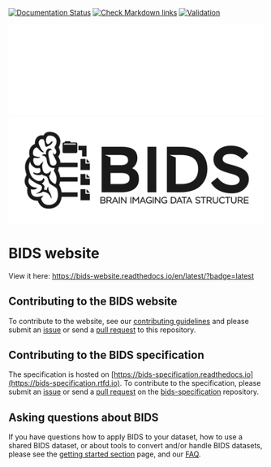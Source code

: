 [![Documentation Status](https://readthedocs.org/projects/bids-website/badge/?version=latest)](https://bids-website.readthedocs.io/en/latest/?badge=latest)
[![Check Markdown links](https://github.com/bids-standard/bids-website/actions/workflows/check_md_links.yml/badge.svg?branch=main)](https://github.com/bids-standard/bids-website/actions/workflows/check_md_links.yml)
[![Validation](https://github.com/bids-standard/bids-website/actions/workflows/validation.yml/badge.svg?branch=main)](https://github.com/bids-standard/bids-website/actions/workflows/validation.yml)

<img 
    src="https://github.com/bids-standard/bids-specification/blob/master/BIDS_logo/BIDS_logo_white_transparent_background_crop.png#gh-dark-mode-only" 
    alt="bids-logo" 
    width="600"
/>
<img 
    src="https://github.com/bids-standard/bids-specification/blob/master/BIDS_logo/BIDS_logo_black_transparent_background_crop.png#gh-light-mode-only"
    alt="bids-logo"
    width="600"
/>

# BIDS website

<!-- This is the repository for the Brain Imaging Data Structure (BIDS) website that is hosted at <https://bids.neuroimaging.io>. -->

View it here: https://bids-website.readthedocs.io/en/latest/?badge=latest

## Contributing to the BIDS website

To contribute to the website,
see our [contributing guidelines](./CONTRIBUTING.md)
and please submit an [issue](https://github.com/bids-standard/bids-website/issues)
or send a [pull request](https://github.com/bids-standard/bids-website/pulls) to this repository.

## Contributing to the BIDS specification

The specification is hosted on [https://bids-specification.readthedocs.io](https://bids-specification.rtfd.io).
To contribute to the specification,
please submit an [issue](https://github.com/bids-standard/bids-specification/issues)
or send a [pull request](https://github.com/bids-standard/bids-specification/pulls)
on the [bids-specification](https://github.com/bids-standard/bids-specification) repository.

## Asking questions about BIDS

If you have questions how to apply BIDS to your dataset,
how to use a shared BIDS dataset,
or about tools to convert and/or handle BIDS datasets,
please see the [getting started section](https://bids-website.readthedocs.io/en/latest/getting_started/index.html) page,
and our [FAQ](https://bids-website.readthedocs.io/en/latest/faq/index.html).
